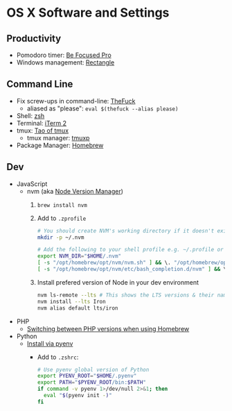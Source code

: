 # OS X Software and Settings

## Productivity

* Pomodoro timer: [Be Focused Pro](https://apps.apple.com/us/app/be-focused-pro-focus-timer/id961632517)
* Windows management: [Rectangle](https://rectangleapp.com/)

## Command Line

* Fix screw-ups in command-line: [TheFuck](https://github.com/nvbn/thefuck)
  * aliased as "please": `eval $(thefuck --alias please)`
* Shell: [zsh](../CommandLine/zsh.md)
* Terminal: [iTerm 2](https://www.iterm2.com/)
* tmux: [Tao of tmux](https://leanpub.com/the-tao-of-tmux/read)
  * tmux manager: [tmuxp](http://tmuxp.git-pull.com/en/latest/about.html)
* Package Manager: [Homebrew](https://brew.sh/)

## Dev

* JavaScript
  * nvm (aka [Node Version Manager](https://github.com/nvm-sh/nvm))
    1. `brew install nvm`
    1. Add to `.zprofile`

        ```zsh
        # You should create NVM's working directory if it doesn't exist:
        mkdir -p ~/.nvm

        # Add the following to your shell profile e.g. ~/.profile or ~/.zshrc:
        export NVM_DIR="$HOME/.nvm"
        [ -s "/opt/homebrew/opt/nvm/nvm.sh" ] && \. "/opt/homebrew/opt/nvm/nvm.sh"  # This loads nvm
        [ -s "/opt/homebrew/opt/nvm/etc/bash_completion.d/nvm" ] && \. "/opt/homebrew/opt/nvm/etc/bash_completion.d/nvm"  # This loads nvm bash_completion
        ```
    1. Install prefered version of Node in your dev environment

       ```zsh
       nvm ls-remote --lts # This shows the LTS versions & their names
       nvm install --lts Iron
       nvm alias default lts/iron
       ```
* PHP
  * [Switching between PHP versions when using Homebrew](https://localheinz.com/articles/2020/05/05/switching-php-versions-when-using-homebrew/)
* Python
  * [Install via pyenv](https://opensource.com/article/19/5/python-3-default-mac#what-to-do)
    * Add to `.zshrc`:

      ```zsh
      # Use pyenv global version of Python
      export PYENV_ROOT="$HOME/.pyenv"
      export PATH="$PYENV_ROOT/bin:$PATH"
      if command -v pyenv 1>/dev/null 2>&1; then
        eval "$(pyenv init -)"
      fi
      ```
  
